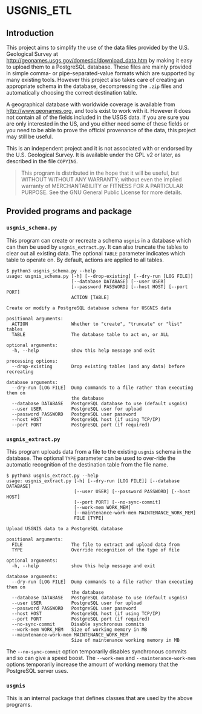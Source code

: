 # USGNIS_ETL

## Introduction

This project aims to simplify the use of the data files provided by the U.S.
Geological Survey at <http://geonames.usgs.gov/domestic/download_data.htm> by
making it easy to upload them to a PostgreSQL database. These files are mainly
provided in simple comma- or pipe-separated-value formats which are supported
by many existing tools. However this project also takes care of creating an
appropriate schema in the database, decompressing the `.zip` files and
automatically choosing the correct destination table.

A geographical database with worldwide coverage is available from
<http://www.geonames.org>, and tools exist to work with it. However it does
not contain all of the fields included in the USGS data. If you are sure you
are only interested in the US, and you either need some of these fields or you
need to be able to prove the official provenance of the data, this project may
still be useful.

This is an independent project and it is not associated with or endorsed by
the U.S. Geological Survey. It is available under the GPL v2 or later, as
described in the file `COPYING`.

> This program is distributed in the hope that it will be useful, but
> WITHOUT WITHOUT ANY WARRANTY; without even the implied warranty of
> MERCHANTABILITY or FITNESS FOR A PARTICULAR PURPOSE. See the GNU General
> Public License for more details.

## Provided programs and package

### `usgnis_schema.py`

This program can create or recreate a schema `usgnis` in a database which can
then be used by `usgnis_extract.py`. It can also truncate the tables to clear
out all existing data. The optional `TABLE` parameter indicates which table
to operate on. By default, actions are applied to all tables.

    $ python3 usgnis_schema.py --help
    usage: usgnis_schema.py [-h] [--drop-existing] [--dry-run [LOG FILE]]
                            [--database DATABASE] [--user USER]
                            [--password PASSWORD] [--host HOST] [--port PORT]
                            ACTION [TABLE]

    Create or modify a PostgreSQL database schema for USGNIS data

    positional arguments:
      ACTION                Whether to "create", "truncate" or "list" tables
      TABLE                 The database table to act on, or ALL

    optional arguments:
      -h, --help            show this help message and exit

    processing options:
      --drop-existing       Drop existing tables (and any data) before recreating

    database arguments:
      --dry-run [LOG FILE]  Dump commands to a file rather than executing them on
                            the database
      --database DATABASE   PostgreSQL database to use (default usgnis)
      --user USER           PostgreSQL user for upload
      --password PASSWORD   PostgreSQL user password
      --host HOST           PostgreSQL host (if using TCP/IP)
      --port PORT           PostgreSQL port (if required)

### `usgnis_extract.py`

This program uploads data from a file to the existing `usgnis` schema in the
database. The optional `TYPE` parameter can be used to over-ride the automatic
recognition of the destination table from the file name.

    $ python3 usgnis_extract.py --help
    usage: usgnis_extract.py [-h] [--dry-run [LOG FILE]] [--database DATABASE]
                             [--user USER] [--password PASSWORD] [--host HOST]
                             [--port PORT] [--no-sync-commit]
                             [--work-mem WORK_MEM]
                             [--maintenance-work-mem MAINTENANCE_WORK_MEM]
                             FILE [TYPE]

    Upload USGNIS data to a PostgreSQL database

    positional arguments:
      FILE                  The file to extract and upload data from
      TYPE                  Override recognition of the type of file

    optional arguments:
      -h, --help            show this help message and exit

    database arguments:
      --dry-run [LOG FILE]  Dump commands to a file rather than executing them on
                            the database
      --database DATABASE   PostgreSQL database to use (default usgnis)
      --user USER           PostgreSQL user for upload
      --password PASSWORD   PostgreSQL user password
      --host HOST           PostgreSQL host (if using TCP/IP)
      --port PORT           PostgreSQL port (if required)
      --no-sync-commit      Disable synchronous commits
      --work-mem WORK_MEM   Size of working memory in MB
      --maintenance-work-mem MAINTENANCE_WORK_MEM
                            Size of maintenance working memory in MB

The `--no-sync-commit` option temporarily disables synchronous
commits and so can give a speed boost. The `--work-mem` and
`--maintenance-work-mem` options temporarily increase the amount of working
memory that the PostgreSQL server uses.

### `usgnis`

This is an internal package that defines classes that are used by the above
programs.

